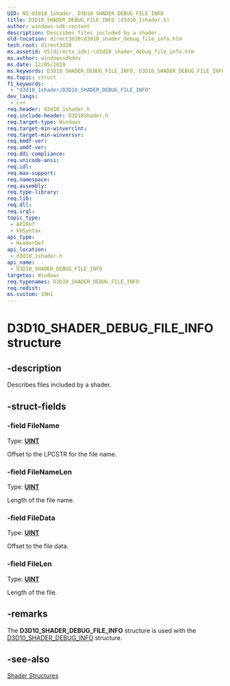 ```yaml
---
UID: NS:d3d10_1shader._D3D10_SHADER_DEBUG_FILE_INFO
title: D3D10_SHADER_DEBUG_FILE_INFO (d3d10_1shader.h)
author: windows-sdk-content
description: Describes files included by a shader.
old-location: direct3d10\d3d10_shader_debug_file_info.htm
tech.root: direct3d10
ms.assetid: VS|directx_sdk|~\d3d10_shader_debug_file_info.htm
ms.author: windowssdkdev
ms.date: 12/05/2018
ms.keywords: D3D10_SHADER_DEBUG_FILE_INFO, D3D10_SHADER_DEBUG_FILE_INFO structure [Direct3D 10], ac4c1ede-a189-df0e-6b8f-755a37f8de3d, d3d10_1shader/D3D10_SHADER_DEBUG_FILE_INFO, direct3d10.d3d10_shader_debug_file_info
ms.topic: struct
f1_keywords: 
 - "d3d10_1shader/D3D10_SHADER_DEBUG_FILE_INFO"
dev_langs:
 - c++
req.header: d3d10_1shader.h
req.include-header: D3D10Shader.h
req.target-type: Windows
req.target-min-winverclnt: 
req.target-min-winversvr: 
req.kmdf-ver: 
req.umdf-ver: 
req.ddi-compliance: 
req.unicode-ansi: 
req.idl: 
req.max-support: 
req.namespace: 
req.assembly: 
req.type-library: 
req.lib: 
req.dll: 
req.irql: 
topic_type:
 - APIRef
 - kbSyntax
api_type:
 - HeaderDef
api_location:
 - d3d10_1shader.h
api_name:
 - D3D10_SHADER_DEBUG_FILE_INFO
targetos: Windows
req.typenames: D3D10_SHADER_DEBUG_FILE_INFO
req.redist: 
ms.custom: 19H1
---
```


# D3D10_SHADER_DEBUG_FILE_INFO structure


## -description


Describes files included by a shader.


## -struct-fields




### -field FileName

Type: <b><a href="https://docs.microsoft.com/windows/desktop/WinProg/windows-data-types">UINT</a></b>

Offset to the LPCSTR for the file name.


### -field FileNameLen

Type: <b><a href="https://docs.microsoft.com/windows/desktop/WinProg/windows-data-types">UINT</a></b>

Length of the file name.


### -field FileData

Type: <b><a href="https://docs.microsoft.com/windows/desktop/WinProg/windows-data-types">UINT</a></b>

Offset to the file data.


### -field FileLen

Type: <b><a href="https://docs.microsoft.com/windows/desktop/WinProg/windows-data-types">UINT</a></b>

Length of the file.


## -remarks



The <b>D3D10_SHADER_DEBUG_FILE_INFO</b> structure is used with the <a href="https://docs.microsoft.com/windows/win32/api/d3d10_1shader/ns-d3d10_1shader-d3d10_shader_debug_info">D3D10_SHADER_DEBUG_INFO</a> structure.




## -see-also




<a href="https://docs.microsoft.com/windows/desktop/direct3d10/d3d10-graphics-reference-d3d10-shader-structures">Shader Structures</a>
 

 

